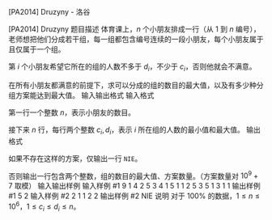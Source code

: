 



[PA2014] Druzyny - 洛谷














[PA2014] Druzyny
题目描述
体育课上，$n$ 个小朋友排成一行（从 $1$ 到 $n$ 编号），老师想把他们分成若干组，每一组都包含编号连续的一段小朋友，每个小朋友属于且仅属于一个组。

第 $i$ 个小朋友希望它所在的组的人数不多于 $d_i$，不少于 $c_i$，否则他就会不满意。

在所有小朋友都满意的前提下，求可以分成的组的数目的最大值，以及有多少种分组方案能达到最大值。
输入输出格式
输入格式

第一行一个整数 $n$，表示小朋友的数目。

接下来 $n$ 行，每行两个整数 $c_i,d_i$，表示 $i$ 所在组的人数的最小值和最大值。
输出格式

如果不存在这样的方案，仅输出一行  `NIE`。

否则输出一行包含两个整数，组的数目的最大值、方案数量。（方案数量对 $10^9+7$ 取模）
输入输出样例
输入样例 #1
9
1 4
2 5
3 4
1 5
1 1
2 5
3 5
1 3
1 1
输出样例 #1
5 2
输入样例 #2
2
1 1
2 2
输出样例 #2
NIE
说明
对于 $100\%$ 的数据，$1\le n\le 10^6$，$1\le c_i\le d_i\le n$。






